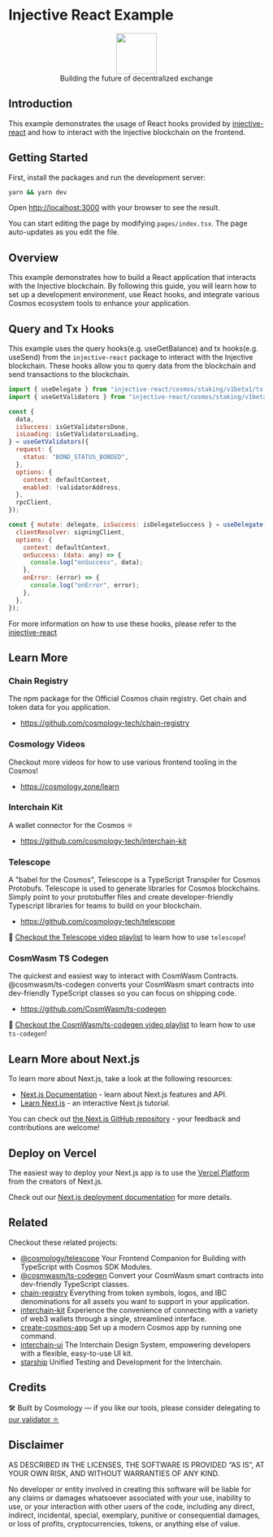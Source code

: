 # Injective React Example

<p align="center">
  <img src="https://user-images.githubusercontent.com/545047/193426489-d5d3c9a9-d738-43a0-a628-b8b4f1a8034b.png" width="80"><br />
    Building the future of decentralized exchange
</p>

## Introduction

This example demonstrates the usage of React hooks provided by [injective-react](https://github.com/cosmology-tech/interchainjs/tree/main/libs/injective-react) and how to interact with the Injective blockchain on the frontend.

## Getting Started

First, install the packages and run the development server:

```bash
yarn && yarn dev
```

Open [http://localhost:3000](http://localhost:3000) with your browser to see the result.

You can start editing the page by modifying `pages/index.tsx`. The page auto-updates as you edit the file.

## Overview

This example demonstrates how to build a React application that interacts with the Injective blockchain. By following this guide, you will learn how to set up a development environment, use React hooks, and integrate various Cosmos ecosystem tools to enhance your application.

## Query and Tx Hooks

This example uses the query hooks(e.g. useGetBalance) and tx hooks(e.g. useSend) from the `injective-react` package to interact with the Injective blockchain. These hooks allow you to query data from the blockchain and send transactions to the blockchain.

```js
import { useDelegate } from "injective-react/cosmos/staking/v1beta1/tx.rpc.func";
import { useGetValidators } from "injective-react/cosmos/staking/v1beta1/query.rpc.func";

const {
  data,
  isSuccess: isGetValidatorsDone,
  isLoading: isGetValidatorsLoading,
} = useGetValidators({
  request: {
    status: "BOND_STATUS_BONDED",
  },
  options: {
    context: defaultContext,
    enabled: !validatorAddress,
  },
  rpcClient,
});

const { mutate: delegate, isSuccess: isDelegateSuccess } = useDelegate({
  clientResolver: signingClient,
  options: {
    context: defaultContext,
    onSuccess: (data: any) => {
      console.log("onSuccess", data);
    },
    onError: (error) => {
      console.log("onError", error);
    },
  },
});
```

For more information on how to use these hooks, please refer to the [injective-react](https://github.com/cosmology-tech/interchainjs/tree/main/libs/injective-react)

## Learn More

### Chain Registry

The npm package for the Official Cosmos chain registry. Get chain and token data for you application.

* https://github.com/cosmology-tech/chain-registry

### Cosmology Videos

Checkout more videos for how to use various frontend tooling in the Cosmos!

* https://cosmology.zone/learn

### Interchain Kit

A wallet connector for the Cosmos ⚛️

* https://github.com/cosmology-tech/interchain-kit

### Telescope

A "babel for the Cosmos", Telescope is a TypeScript Transpiler for Cosmos Protobufs. Telescope is used to generate libraries for Cosmos blockchains. Simply point to your protobuffer files and create developer-friendly Typescript libraries for teams to build on your blockchain.

* https://github.com/cosmology-tech/telescope

🎥 [Checkout the Telescope video playlist](https://www.youtube.com/watch?v=n82MsLe82mk&list=PL-lMkVv7GZwyQaK6bp6kMdOS5mzosxytC) to learn how to use `telescope`!

### CosmWasm TS Codegen

The quickest and easiest way to interact with CosmWasm Contracts. @cosmwasm/ts-codegen converts your CosmWasm smart contracts into dev-friendly TypeScript classes so you can focus on shipping code.

* https://github.com/CosmWasm/ts-codegen

🎥 [Checkout the CosmWasm/ts-codegen video playlist](https://www.youtube.com/watch?v=D_A5V2PfNLA&list=PL-lMkVv7GZwz1KO3jANwr5W4MoziruXwK) to learn how to use `ts-codegen`!


## Learn More about Next.js

To learn more about Next.js, take a look at the following resources:

- [Next.js Documentation](https://nextjs.org/docs) - learn about Next.js features and API.
- [Learn Next.js](https://nextjs.org/learn) - an interactive Next.js tutorial.

You can check out [the Next.js GitHub repository](https://github.com/vercel/next.js/) - your feedback and contributions are welcome!

## Deploy on Vercel

The easiest way to deploy your Next.js app is to use the [Vercel Platform](https://vercel.com/new?utm_medium=default-template&filter=next.js&utm_source=create-next-app&utm_campaign=create-next-app-readme) from the creators of Next.js.

Check out our [Next.js deployment documentation](https://nextjs.org/docs/deployment) for more details.

## Related

Checkout these related projects:

* [@cosmology/telescope](https://github.com/cosmology-tech/telescope) Your Frontend Companion for Building with TypeScript with Cosmos SDK Modules.
* [@cosmwasm/ts-codegen](https://github.com/CosmWasm/ts-codegen) Convert your CosmWasm smart contracts into dev-friendly TypeScript classes.
* [chain-registry](https://github.com/cosmology-tech/chain-registry) Everything from token symbols, logos, and IBC denominations for all assets you want to support in your application.
* [interchain-kit](https://github.com/cosmology-tech/interchain-kit) Experience the convenience of connecting with a variety of web3 wallets through a single, streamlined interface.
* [create-cosmos-app](https://github.com/cosmology-tech/create-cosmos-app) Set up a modern Cosmos app by running one command.
* [interchain-ui](https://github.com/cosmology-tech/interchain-ui) The Interchain Design System, empowering developers with a flexible, easy-to-use UI kit.
* [starship](https://github.com/cosmology-tech/starship) Unified Testing and Development for the Interchain.

## Credits

🛠 Built by Cosmology — if you like our tools, please consider delegating to [our validator ⚛️](https://cosmology.zone/validator)


## Disclaimer

AS DESCRIBED IN THE LICENSES, THE SOFTWARE IS PROVIDED “AS IS”, AT YOUR OWN RISK, AND WITHOUT WARRANTIES OF ANY KIND.

No developer or entity involved in creating this software will be liable for any claims or damages whatsoever associated with your use, inability to use, or your interaction with other users of the code, including any direct, indirect, incidental, special, exemplary, punitive or consequential damages, or loss of profits, cryptocurrencies, tokens, or anything else of value.
